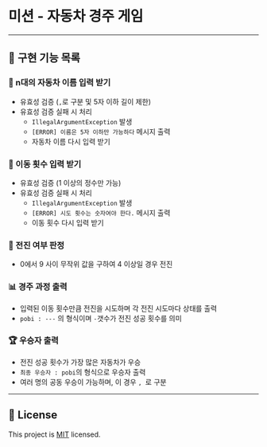 # 미션 - 자동차 경주 게임

---
## 🎯 구현 기능 목록

### 🚗 n대의 자동차 이름 입력 받기 
- 유효성 검증 (`,`로 구분 및 5자 이하 길이 제한)
- 유효성 검증 실패 시 처리
  - `IllegalArgumentException` 발생
  - `[ERROR] 이름은 5자 이하만 가능하다` 메시지 출력
  - 자동차 이름 다시 입력 받기
    
### 🚩 이동 횟수 입력 받기
- 유효성 검증 (1 이상의 정수만 가능)
- 유효성 검증 실패 시 처리
  - `IllegalArgumentException` 발생
  - `[ERROR] 시도 횟수는 숫자여야 한다.` 메시지 출력
  - 이동 횟수 다시 입력 받기

### 🎲 전진 여부 판정
- 0에서 9 사이 무작위 값을 구하여 4 이상일 경우 전진

### 📊 경주 과정 출력
- 입력된 이동 횟수만큼 전진을 시도하며 각 전진 시도마다 상태를 출력 
- `pobi : ---` 의 형식이며 `-`갯수가 전진 성공 횟수를 의미

### 🏆 우승자 출력 
- 전진 성공 횟수가 가장 많은 자동차가 우승
- `최종 우승자 : pobi`의 형식으로 우승자 출력
- 여러 명의 공동 우승이 가능하며, 이 경우 `, `로 구분

---

## 📝 License

This project is [MIT](https://github.com/woowacourse/java-racingcar-precourse/blob/master/LICENSE) licensed.
